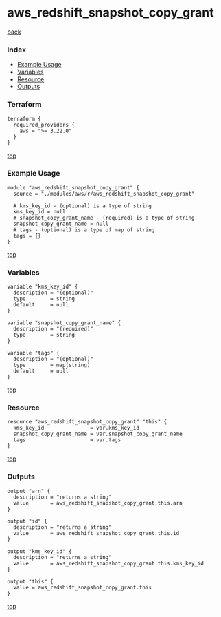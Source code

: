 # aws_redshift_snapshot_copy_grant

[back](../aws.md)

### Index

- [Example Usage](#example-usage)
- [Variables](#variables)
- [Resource](#resource)
- [Outputs](#outputs)

### Terraform

```hcl
terraform {
  required_providers {
    aws = ">= 3.22.0"
  }
}
```

[top](#index)

### Example Usage

```hcl
module "aws_redshift_snapshot_copy_grant" {
  source = "./modules/aws/r/aws_redshift_snapshot_copy_grant"

  # kms_key_id - (optional) is a type of string
  kms_key_id = null
  # snapshot_copy_grant_name - (required) is a type of string
  snapshot_copy_grant_name = null
  # tags - (optional) is a type of map of string
  tags = {}
}
```

[top](#index)

### Variables

```hcl
variable "kms_key_id" {
  description = "(optional)"
  type        = string
  default     = null
}

variable "snapshot_copy_grant_name" {
  description = "(required)"
  type        = string
}

variable "tags" {
  description = "(optional)"
  type        = map(string)
  default     = null
}
```

[top](#index)

### Resource

```hcl
resource "aws_redshift_snapshot_copy_grant" "this" {
  kms_key_id               = var.kms_key_id
  snapshot_copy_grant_name = var.snapshot_copy_grant_name
  tags                     = var.tags
}
```

[top](#index)

### Outputs

```hcl
output "arn" {
  description = "returns a string"
  value       = aws_redshift_snapshot_copy_grant.this.arn
}

output "id" {
  description = "returns a string"
  value       = aws_redshift_snapshot_copy_grant.this.id
}

output "kms_key_id" {
  description = "returns a string"
  value       = aws_redshift_snapshot_copy_grant.this.kms_key_id
}

output "this" {
  value = aws_redshift_snapshot_copy_grant.this
}
```

[top](#index)